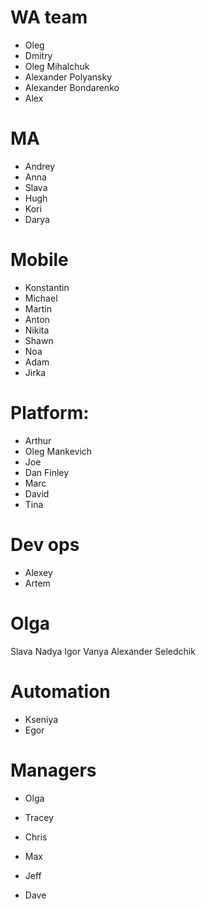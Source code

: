 # WA team

* Oleg
* Dmitry
* Oleg Mihalchuk
* Alexander Polyansky
* Alexander Bondarenko
* Alex

# MA 

* Andrey
* Anna
* Slava
* Hugh
* Kori
* Darya
  
# Mobile 

* Konstantin
* Michael
* Martin
* Anton
* Nikita
* Shawn
* Noa
* Adam
* Jirka
  
# Platform:

* Arthur
* Oleg Mankevich
* Joe
* Dan Finley
* Marc
* David
* Tina
  
# Dev ops

* Alexey
* Artem

# Olga

Slava
Nadya
Igor
Vanya
Alexander Seledchik
  
# Automation

* Kseniya
* Egor 

# Managers

* Olga
* Tracey
* Chris
* Max

* Jeff
* Dave
